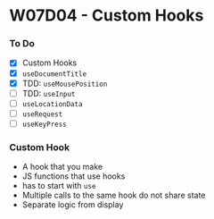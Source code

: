# W07D04 - Custom Hooks

### To Do
- [x] Custom Hooks
- [x] `useDocumentTitle`
- [x] TDD: `useMousePosition`
- [ ] TDD: `useInput`
- [ ] `useLocationData`
- [ ] `useRequest`
- [ ] `useKeyPress`

### Custom Hook
* A hook that you make
* JS functions that use hooks
* has to start with `use`
* Multiple calls to the same hook do not share state
* Separate logic from display























# 
